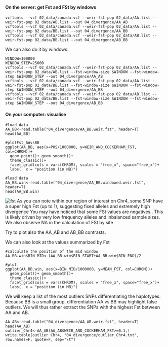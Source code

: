 #### On the server: get Fst and FSt by windows
```
vcftools --vcf 02_data/canada.vcf --weir-fst-pop 02_data/AA.list --weir-fst-pop 02_data/AB.list --out 04_divergence/AA_AB
vcftools --vcf 02_data/canada.vcf --weir-fst-pop 02_data/AA.list --weir-fst-pop 02_data/BB.list --out 04_divergence/AA_BB
vcftools --vcf 02_data/canada.vcf --weir-fst-pop 02_data/AB.list --weir-fst-pop 02_data/BB.list --out 04_divergence/AB_BB
```

We can also do it by windows:
```
WINDOW=100000
WINDOW_STEP=25000
vcftools --vcf 02_data/canada.vcf --weir-fst-pop 02_data/AA.list --weir-fst-pop 02_data/AB.list --fst-window-size $WINDOW --fst-window-step $WINDOW_STEP --out 04_divergence/AA_AB
vcftools --vcf 02_data/canada.vcf --weir-fst-pop 02_data/AA.list --weir-fst-pop 02_data/BB.list --fst-window-size $WINDOW --fst-window-step $WINDOW_STEP --out 04_divergence/AA_BB
vcftools --vcf 02_data/canada.vcf --weir-fst-pop 02_data/AB.list --weir-fst-pop 02_data/BB.list --fst-window-size $WINDOW --fst-window-step $WINDOW_STEP --out 04_divergence/AB_BB
```

#### On your computer: visualise

```
#load data
AA_BB<-read.table("04_divergence/AA_BB.weir.fst", header=T)
head(AA_BB)

#plotFst_AAvsBB
ggplot(AA_BB, aes(x=POS/1000000, y=WEIR_AND_COCKERHAM_FST, col=CHROM))+
  geom_point()+ geom_smooth()+
  theme_classic()+
  facet_grid(cols = vars(CHROM), scales = "free_x", space="free_x")+
  labs(  x = "position (in MB)")
  
#load data
AA_BB.win<-read.table("04_divergence/AA_BB.windowed.weir.fst", header=T)
head(AA_BB.win)
```
![fst](06_images/Fst_AAvsBB.png)
As you can note within our region of interest on Chr4, some SNP have a super high Fst (up to 1), suggesting fixed alleles and extremely high divergence
You may have noticed that some FSt values are negatives.. This is likely driven by very low frequency alleles and inbalanced sample sizes. We also observe NA in the calculation of FSt by site

Try to plot also the AA_AB and AB_BB contrasts. 

We can also look at the values summarized by Fst
```
#calculate the position of the mid window
AA_BB.win$BIN_MID<-(AA_BB.win$BIN_START+AA_BB.win$BIN_END)/2

#plot
ggplot(AA_BB.win, aes(x=BIN_MID/1000000, y=MEAN_FST, col=CHROM))+
  geom_point()+ geom_smooth()+
  theme_classic()+
  facet_grid(cols = vars(CHROM), scales = "free_x", space="free_x")+
  labs(  x = "position (in MB)")
```
We will keep a list of the most outliers SNPs differentiating the haplotypes. Because BB is a small group, differentiation AA vs BB may highlight false outliers. We will thus rather extract the SNPs with the highest Fst between AA and AB.

```
AA_AB<-read.table("04_divergence/AA_AB.weir.fst", header=T)
head(AA_AB)
outlier_Chr4<-AA_AB[AA_AB$WEIR_AND_COCKERHAM_FST>=0.1,]
write.table(outlier_Chr4, "04_divergence/outlier_Chr4.txt", row.names=F, quote=F, sep="\t")
```
